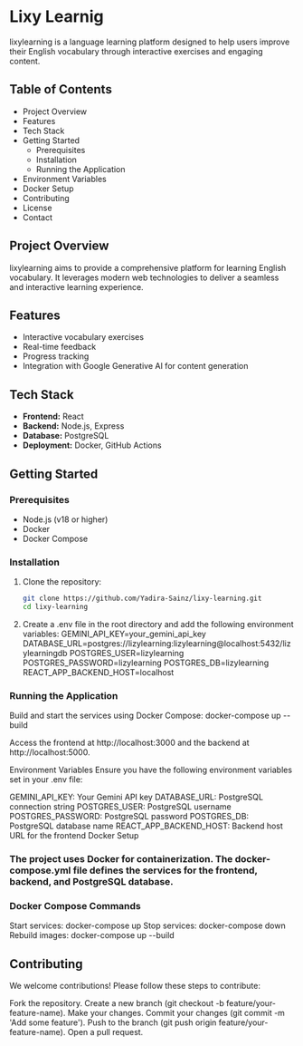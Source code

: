 # Lixy Learnig

lixylearning is a language learning platform designed to help users improve their English vocabulary through interactive exercises and engaging content.

## Table of Contents

- Project Overview
- Features
- Tech Stack
- Getting Started
  - Prerequisites
  - Installation
  - Running the Application
- Environment Variables
- Docker Setup
- Contributing
- License
- Contact

## Project Overview

lixylearning aims to provide a comprehensive platform for learning English vocabulary. It leverages modern web technologies to deliver a seamless and interactive learning experience.

## Features

- Interactive vocabulary exercises
- Real-time feedback
- Progress tracking
- Integration with Google Generative AI for content generation

## Tech Stack

- **Frontend:** React
- **Backend:** Node.js, Express
- **Database:** PostgreSQL
- **Deployment:** Docker, GitHub Actions

## Getting Started

### Prerequisites

- Node.js (v18 or higher)
- Docker
- Docker Compose

### Installation

1. Clone the repository:

   ```sh
   git clone https://github.com/Yadira-Sainz/lixy-learning.git
   cd lixy-learning

   ```

2. Create a .env file in the root directory and add the following environment variables:
   GEMINI_API_KEY=your_gemini_api_key
   DATABASE_URL=postgres://lizylearning:lizylearning@localhost:5432/lizylearningdb
   POSTGRES_USER=lizylearning
   POSTGRES_PASSWORD=lizylearning
   POSTGRES_DB=lizylearning
   REACT_APP_BACKEND_HOST=localhost

### Running the Application

Build and start the services using Docker Compose:
docker-compose up --build

Access the frontend at http://localhost:3000 and the backend at http://localhost:5000.

Environment Variables
Ensure you have the following environment variables set in your .env file:

GEMINI_API_KEY: Your Gemini API key
DATABASE_URL: PostgreSQL connection string
POSTGRES_USER: PostgreSQL username
POSTGRES_PASSWORD: PostgreSQL password
POSTGRES_DB: PostgreSQL database name
REACT_APP_BACKEND_HOST: Backend host URL for the frontend
Docker Setup

### The project uses Docker for containerization. The docker-compose.yml file defines the services for the frontend, backend, and PostgreSQL database.

### Docker Compose Commands

Start services: docker-compose up
Stop services: docker-compose down
Rebuild images: docker-compose up --build

## Contributing

We welcome contributions! Please follow these steps to contribute:

Fork the repository.
Create a new branch (git checkout -b feature/your-feature-name).
Make your changes.
Commit your changes (git commit -m 'Add some feature').
Push to the branch (git push origin feature/your-feature-name).
Open a pull request.
